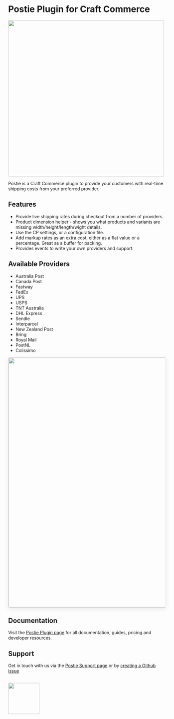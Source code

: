 # Postie Plugin for Craft Commerce

<img width="500" src="https://verbb.io/uploads/plugins/postie/_800x455_crop_center-center/postie-social-card.png">

Postie is a Craft Commerce plugin to provide your customers with real-time shipping costs from your preferred provider.

## Features
- Provide live shipping rates during checkout from a number of providers.
- Product dimension helper - shows you what products and variants are missing width/height/length/wight details.
- Use the CP settings, or a configuration file.
- Add markup rates as an extra cost, either as a flat value or a percentage. Great as a buffer for packing.
- Provides events to write your own providers and support.

## Available Providers
- Australia Post
- Canada Post
- Fastway
- FedEx
- UPS
- USPS
- TNT Australia
- DHL Express
- Sendle
- Interparcel
- New Zealand Post
- Bring
- Royal Mail
- PostNL
- Colissimo

<img width="800" src="https://verbb.io/uploads/plugins/postie/postie.png" style="box-shadow: 0 4px 16px rgba(0,0,0,0.08); border-radius: 4px; border: 1px solid rgba(0,0,0,0.12);">
 
## Documentation

Visit the [Postie Plugin page](https://verbb.io/craft-plugins/postie) for all documentation, guides, pricing and developer resources.

## Support

Get in touch with us via the [Postie Support page](https://verbb.io/craft-plugins/postie/support) or by [creating a Github issue](https://github.com/verbb/postie/issues)

<h2></h2>

<a href="https://verbb.io" target="_blank">
  <img width="100" src="https://verbb.io/assets/img/verbb-pill.svg">
</a>
